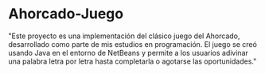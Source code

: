 # Ahorcado-Juego
"Este proyecto es una implementación del clásico juego del Ahorcado, desarrollado como parte de mis estudios en programación. El juego se creó usando Java en el entorno de NetBeans y permite a los usuarios adivinar una palabra letra por letra hasta completarla o agotarse las oportunidades."

